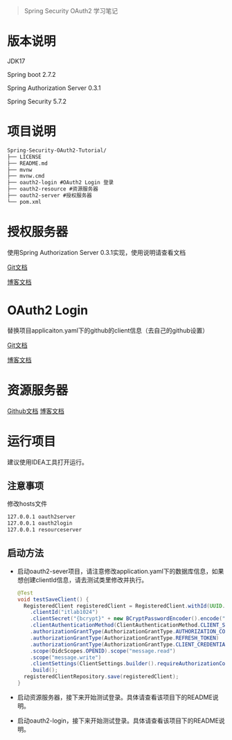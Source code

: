 > Spring Security OAuth2 学习笔记

# 版本说明

JDK17

Spring boot 2.7.2

Spring Authorization Server 0.3.1

Spring Security 5.7.2

# 项目说明

```tex
Spring-Security-OAuth2-Tutorial/
├── LICENSE
├── README.md
├── mvnw
├── mvnw.cmd
├── oauth2-login #OAuth2 Login 登录
├── oauth2-resource #资源服务器
├── oauth2-server #授权服务器
└── pom.xml
```

# 授权服务器

使用Spring Authorization Server 0.3.1实现，使用说明请查看文档

[Git文档](https://github.com/itlab1024/Spring-Security-OAuth2-Tutorial/tree/main/oauth2-server)

[博客文档](https://itlab1024.com/index.php/2022/07/19/spring-authorization-server-0-3-x%e5%ae%9e%e6%88%98/)

# OAuth2 Login

替换项目applicaiton.yaml下的github的client信息（去自己的github设置）

[Git文档](https://github.com/itlab1024/Spring-Security-OAuth2-Tutorial/tree/main/oauth2-login)

[博客文档](https://itlab1024.com/index.php/2022/08/05/spring-security-oauth2-login/)



# 资源服务器

[Github文档](https://github.com/itlab1024/Spring-Security-OAuth2-Tutorial/tree/main/oauth2-resource)
[博客文档](https://itlab1024.com/index.php/2022/08/09/spring-security-oauth2-resource-server/)

# 运行项目

建议使用IDEA工具打开运行。

## 注意事项

修改hosts文件

```tex
127.0.0.1 oauth2server
127.0.0.1 oauth2login
127.0.0.1 resourceserver
```

## 启动方法

* 启动oauth2-sever项目，请注意修改application.yaml下的数据库信息，如果想创建clientId信息，请去测试类里修改并执行。

  ```java
  @Test
  void testSaveClient() {
    RegisteredClient registeredClient = RegisteredClient.withId(UUID.randomUUID().toString())
      .clientId("itlab1024")
      .clientSecret("{bcrypt}" + new BCryptPasswordEncoder().encode("itlab1024"))
      .clientAuthenticationMethod(ClientAuthenticationMethod.CLIENT_SECRET_BASIC)
      .authorizationGrantType(AuthorizationGrantType.AUTHORIZATION_CODE)
      .authorizationGrantType(AuthorizationGrantType.REFRESH_TOKEN)
      .authorizationGrantType(AuthorizationGrantType.CLIENT_CREDENTIALS).redirectUri("http://oauth2login:8000/login/oauth2/code/itlab1024")
      .scope(OidcScopes.OPENID).scope("message.read")
      .scope("message.write")
      .clientSettings(ClientSettings.builder().requireAuthorizationConsent(true).build())
      .build();
    registeredClientRepository.save(registeredClient);
  }
  ```

* 启动资源服务器，接下来开始测试登录。具体请查看该项目下的README说明。

* 启动oauth2-login，接下来开始测试登录。具体请查看该项目下的README说明。

  
